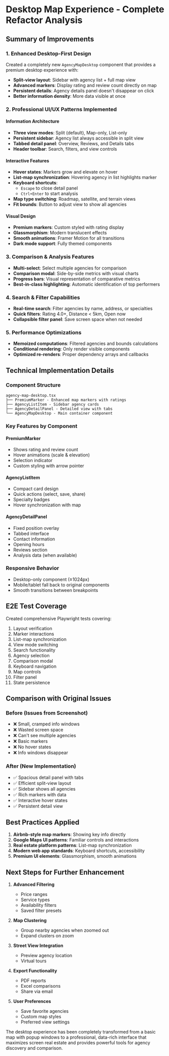 # Desktop Map Experience - Complete Refactor Analysis

## Summary of Improvements

### 1. **Enhanced Desktop-First Design**
Created a completely new `AgencyMapDesktop` component that provides a premium desktop experience with:

- **Split-view layout**: Sidebar with agency list + full map view
- **Advanced markers**: Display rating and review count directly on map
- **Persistent details**: Agency details panel doesn't disappear on click
- **Better information density**: More data visible at once

### 2. **Professional UI/UX Patterns Implemented**

#### Information Architecture
- **Three view modes**: Split (default), Map-only, List-only
- **Persistent sidebar**: Agency list always accessible in split view
- **Tabbed detail panel**: Overview, Reviews, and Details tabs
- **Header toolbar**: Search, filters, and view controls

#### Interactive Features
- **Hover states**: Markers grow and elevate on hover
- **List-map synchronization**: Hovering agency in list highlights marker
- **Keyboard shortcuts**: 
  - `Escape` to close detail panel
  - `Ctrl+Enter` to start analysis
- **Map type switching**: Roadmap, satellite, and terrain views
- **Fit bounds**: Button to adjust view to show all agencies

#### Visual Design
- **Premium markers**: Custom styled with rating display
- **Glassmorphism**: Modern translucent effects
- **Smooth animations**: Framer Motion for all transitions
- **Dark mode support**: Fully themed components

### 3. **Comparison & Analysis Features**

- **Multi-select**: Select multiple agencies for comparison
- **Comparison modal**: Side-by-side metrics with visual charts
- **Progress bars**: Visual representation of comparative metrics
- **Best-in-class highlighting**: Automatic identification of top performers

### 4. **Search & Filter Capabilities**

- **Real-time search**: Filter agencies by name, address, or specialties
- **Quick filters**: Rating 4.0+, Distance < 5km, Open now
- **Collapsible filter panel**: Save screen space when not needed

### 5. **Performance Optimizations**

- **Memoized computations**: Filtered agencies and bounds calculations
- **Conditional rendering**: Only render visible components
- **Optimized re-renders**: Proper dependency arrays and callbacks

## Technical Implementation Details

### Component Structure
```
agency-map-desktop.tsx
├── PremiumMarker - Enhanced map markers with ratings
├── AgencyListItem - Sidebar agency cards
├── AgencyDetailPanel - Detailed view with tabs
└── AgencyMapDesktop - Main container component
```

### Key Features by Component

#### PremiumMarker
- Shows rating and review count
- Hover animations (scale & elevation)
- Selection indicator
- Custom styling with arrow pointer

#### AgencyListItem
- Compact card design
- Quick actions (select, save, share)
- Specialty badges
- Hover synchronization with map

#### AgencyDetailPanel
- Fixed position overlay
- Tabbed interface
- Contact information
- Opening hours
- Reviews section
- Analysis data (when available)

### Responsive Behavior
- Desktop-only component (≥1024px)
- Mobile/tablet fall back to original components
- Smooth transitions between breakpoints

## E2E Test Coverage

Created comprehensive Playwright tests covering:
1. Layout verification
2. Marker interactions
3. List-map synchronization
4. View mode switching
5. Search functionality
6. Agency selection
7. Comparison modal
8. Keyboard navigation
9. Map controls
10. Filter panel
11. State persistence

## Comparison with Original Issues

### Before (Issues from Screenshot)
- ❌ Small, cramped info windows
- ❌ Wasted screen space
- ❌ Can't see multiple agencies
- ❌ Basic markers
- ❌ No hover states
- ❌ Info windows disappear

### After (New Implementation)
- ✅ Spacious detail panel with tabs
- ✅ Efficient split-view layout
- ✅ Sidebar shows all agencies
- ✅ Rich markers with data
- ✅ Interactive hover states
- ✅ Persistent detail view

## Best Practices Applied

1. **Airbnb-style map markers**: Showing key info directly
2. **Google Maps UI patterns**: Familiar controls and interactions
3. **Real estate platform patterns**: List-map synchronization
4. **Modern web app standards**: Keyboard shortcuts, accessibility
5. **Premium UI elements**: Glassmorphism, smooth animations

## Next Steps for Further Enhancement

1. **Advanced Filtering**
   - Price ranges
   - Service types
   - Availability filters
   - Saved filter presets

2. **Map Clustering**
   - Group nearby agencies when zoomed out
   - Expand clusters on zoom

3. **Street View Integration**
   - Preview agency location
   - Virtual tours

4. **Export Functionality**
   - PDF reports
   - Excel comparisons
   - Share via email

5. **User Preferences**
   - Save favorite agencies
   - Custom map styles
   - Preferred view settings

The desktop experience has been completely transformed from a basic map with popup windows to a professional, data-rich interface that maximizes screen real estate and provides powerful tools for agency discovery and comparison.